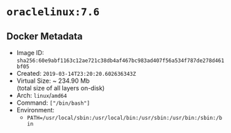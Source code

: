 # `oraclelinux:7.6`

## Docker Metadata

- Image ID: `sha256:60e9abf1163c12ae721c38db4af467bc983ad407f56a534f787de278d461bf05`
- Created: `2019-03-14T23:20:20.602636343Z`
- Virtual Size: ~ 234.90 Mb  
  (total size of all layers on-disk)
- Arch: `linux`/`amd64`
- Command: `["/bin/bash"]`
- Environment:
  - `PATH=/usr/local/sbin:/usr/local/bin:/usr/sbin:/usr/bin:/sbin:/bin`
